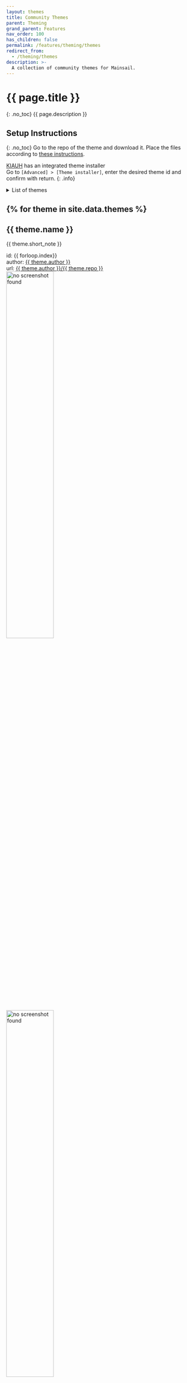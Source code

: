 ```yaml
---
layout: themes
title: Community Themes
parent: Theming
grand_parent: Features
nav_order: 100
has_children: false
permalink: /features/theming/themes
redirect_from:
  - /theming/themes
description: >-
  A collection of community themes for Mainsail.
---
```


# {{ page.title }}
{: .no_toc}
{{ page.description }}


## Setup Instructions
{: .no_toc}
Go to the repo of the theme and download it. Place the files according to  [these instructions](/theming/prepare#directory-structure).

[KIAUH](/setup/kiauh) has an integrated theme installer  
Go to `[Advanced] > [Theme installer]`, enter the desired theme <span class="key">id</span> and confirm with return.
{: .info}

<details closed markdown="block">
  <summary>
    List of themes
  </summary>
  {: .text-delta }
1. TOC
{:toc}
</details>

{% for theme in site.data.themes %}
---
## {{ theme.name }}
{{ theme.short_note }}
<div>id: <span class="key">{{ forloop.index}}</span></div>
  <div>author: <a href="https://github.com/{{ theme.author }}" target="_blank" alt="github.com">{{ theme.author }}</a></div>
  <div>url: <a href="https://github.com/{{ theme.author }}/{{ theme.repo }}" target="_blank" alt="github.com">{{ theme.author }}/{{ theme.repo }}</a></div>
  <img width="50%" id="img{{forloop.index}}" class="" loading="lazy" src="" alt="no screenshot found"/>
  
  <script>set_image('img{{forloop.index}}', 'https://raw.githubusercontent.com/{{ theme.author }}/{{ theme.repo }}/master/screenshot', 200000);</script>
<noscript><img width="50%" id="img{{forloop.index}}" class="screenshot" src="https://raw.githubusercontent.com/{{ theme.author }}/{{ theme.repo }}/master/screenshot.png" loading="lazy" alt="no screenshot found"/></noscript>
  
{% endfor %}


